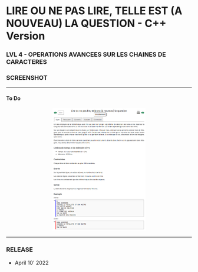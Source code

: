 # LIRE OU NE PAS LIRE, TELLE EST (A NOUVEAU) LA QUESTION - C++ Version
### LVL 4 - OPERATIONS AVANCEES SUR LES CHAINES DE CARACTERES 

### **SCREENSHOT**

---
#### To Do
<div align="center">
    <img
        src="https://github.com/Ayckinn/CPP/blob/main/FRANCE_IOI/LEVEL_03/4_Operations_avancees_sur_les_chaines_de_caracteres/3_lire_ou_ne_pas_lire_2/todo.png"
        alt="DEMO"
        style="width:50%">
</div>

---
### **RELEASE**

- April 10' 2022